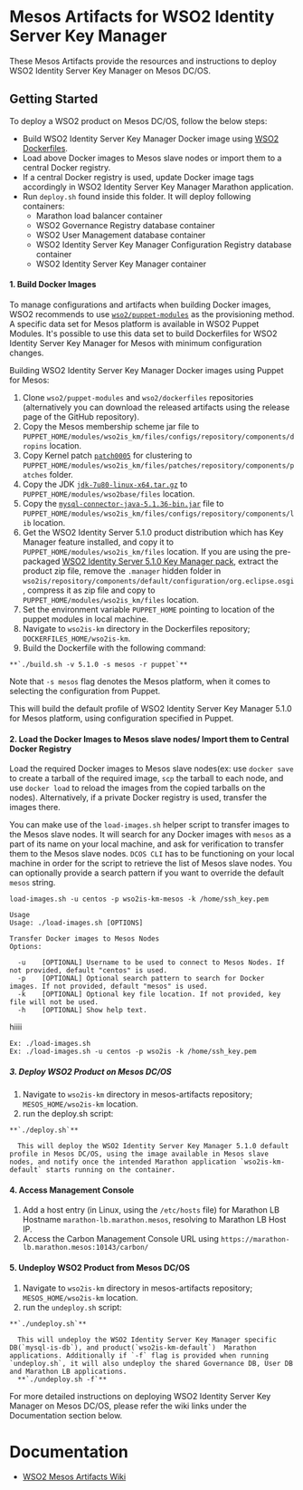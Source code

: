 # Mesos Artifacts for WSO2 Identity Server Key Manager

These Mesos Artifacts provide the resources and instructions to deploy WSO2 Identity Server Key Manager on Mesos DC/OS.

## Getting Started

To deploy a WSO2 product on Mesos DC/OS, follow the below steps:

- Build WSO2 Identity Server Key Manager Docker image using [WSO2 Dockerfiles](https://github.com/wso2/dockerfiles).
- Load above Docker images to Mesos slave nodes or import them to a central Docker registry.
- If a central Docker registry is used, update Docker image tags accordingly in WSO2 Identity Server Key Manager Marathon application.
- Run `deploy.sh` found inside this folder. It will deploy following containers:
    - Marathon load balancer container
    - WSO2 Governance Registry database container
    - WSO2 User Management database container
    - WSO2 Identity Server Key Manager Configuration Registry database container
    - WSO2 Identity Server Key Manager container

#### 1. Build Docker Images

To manage configurations and artifacts when building Docker images, WSO2 recommends to use [`wso2/puppet-modules`](https://github.com/wso2/puppet-modules) as the provisioning method. A specific data set for Mesos platform is available in WSO2 Puppet Modules. It's possible to use this data set to build Dockerfiles for WSO2 Identity Server Key Manager for Mesos with minimum configuration changes.

Building WSO2 Identity Server Key Manager Docker images using Puppet for Mesos:

  1. Clone `wso2/puppet-modules` and `wso2/dockerfiles` repositories (alternatively you can download the released artifacts using the release page of the GitHub repository).
  2. Copy the Mesos membership scheme jar file to `PUPPET_HOME/modules/wso2is_km/files/configs/repository/components/dropins` location.
  3. Copy  Kernel patch [`patch0005`](http://product-dist.wso2.com/downloads/carbon/4.4.1/patch0005/WSO2-CARBON-PATCH-4.4.1-0005.zip) for clustering to `PUPPET_HOME/modules/wso2is_km/files/patches/repository/components/patches` folder.
  4. Copy the JDK [`jdk-7u80-linux-x64.tar.gz`](http://www.oracle.com/technetwork/java/javase/downloads/jdk7-downloads-1880260.html) to `PUPPET_HOME/modules/wso2base/files` location.
  5. Copy the [`mysql-connector-java-5.1.36-bin.jar`](http://mvnrepository.com/artifact/mysql/mysql-connector-java/5.1.36) file to `PUPPET_HOME/modules/wso2is_km/files/configs/repository/components/lib` location.
  6. Get the WSO2 Identity Server 5.1.0 product distribution which has Key Manager feature installed, and copy it to `PUPPET_HOME/modules/wso2is_km/files` location. If you are using the pre-packaged [WSO2 Identity Server 5.1.0 Key Manager pack](http://product-dist.wso2.com/downloads/api-manager/1.10.0/identity-server/wso2is-5.1.0.zip), extract the product zip file, remove the `.manager` hidden folder in `wso2is/repository/components/default/configuration/org.eclipse.osgi`, compress it as zip file and copy to `PUPPET_HOME/modules/wso2is_km/files` location.
  7. Set the environment variable `PUPPET_HOME` pointing to location of the puppet modules in local machine.
  8. Navigate to `wso2is-km` directory in the Dockerfiles repository; `DOCKERFILES_HOME/wso2is-km`.
  9. Build the Dockerfile with the following command:

    **`./build.sh -v 5.1.0 -s mesos -r puppet`**

  Note that `-s mesos` flag denotes the Mesos platform, when it comes to selecting the configuration from Puppet.

  This will build the default profile of WSO2 Identity Server Key Manager 5.1.0 for Mesos platform, using configuration specified in Puppet.

#### 2. Load the Docker Images to Mesos slave nodes/ Import them to Central Docker Registry

Load the required Docker images to Mesos slave nodes(ex: use `docker save` to create a tarball of the required image, `scp` the tarball to each node, and use `docker load` to reload the images from the copied tarballs on the nodes). Alternatively, if a private Docker registry is used, transfer the images there.

You can make use of the `load-images.sh` helper script to transfer images to the Mesos slave nodes. It will search for any Docker images with `mesos` as a part of its name on your local machine, and ask for verification to transfer them to the Mesos slave nodes. `DCOS CLI` has to be functioning on your local machine in order for the script to retrieve the list of Mesos slave nodes. You can optionally provide a search pattern if you want to override the default `mesos` string.

    load-images.sh -u centos -p wso2is-km-mesos -k /home/ssh_key.pem
    
    Usage
    Usage: ./load-images.sh [OPTIONS]

    Transfer Docker images to Mesos Nodes
    Options:

      -u	[OPTIONAL] Username to be used to connect to Mesos Nodes. If not provided, default "centos" is used.
      -p	[OPTIONAL] Optional search pattern to search for Docker images. If not provided, default "mesos" is used.
      -k	[OPTIONAL] Optional key file location. If not provided, key file will not be used.
      -h	[OPTIONAL] Show help text.

hiiii

```
Ex: ./load-images.sh
Ex: ./load-images.sh -u centos -p wso2is -k /home/ssh_key.pem
```

##### 3. Deploy WSO2 Product on Mesos DC/OS
  1. Navigate to `wso2is-km` directory in mesos-artifacts repository; `MESOS_HOME/wso2is-km` location.
  2. run the deploy.sh script:

    **`./deploy.sh`**

      This will deploy the WSO2 Identity Server Key Manager 5.1.0 default profile in Mesos DC/OS, using the image available in Mesos slave nodes, and notify once the intended Marathon application `wso2is-km-default` starts running on the container.

#### 4. Access Management Console
  1. Add a host entry (in Linux, using the `/etc/hosts` file) for Marathon LB Hostname `marathon-lb.marathon.mesos`, resolving to Marathon LB Host IP.
  2. Access the Carbon Management Console URL using `https://marathon-lb.marathon.mesos:10143/carbon/`

#### 5. Undeploy WSO2 Product from Mesos DC/OS
  1. Navigate to `wso2is-km` directory in mesos-artifacts repository; `MESOS_HOME/wso2is-km` location.
  2. run the `undeploy.sh` script:

    **`./undeploy.sh`**

      This will undeploy the WSO2 Identity Server Key Manager specific DB(`mysql-is-db`), and product(`wso2is-km-default`)  Marathon applications. Additionally if `-f` flag is provided when running `undeploy.sh`, it will also undeploy the shared Governance DB, User DB and Marathon LB applications.
      **`./undeploy.sh -f`**

For more detailed instructions on deploying WSO2 Identity Server Key Manager on Mesos DC/OS, please refer the wiki links under the Documentation section below.

# Documentation
* [WSO2 Mesos Artifacts Wiki](https://docs.wso2.com/display/MA100/WSO2+Mesos+Artifacts+Documentation)
